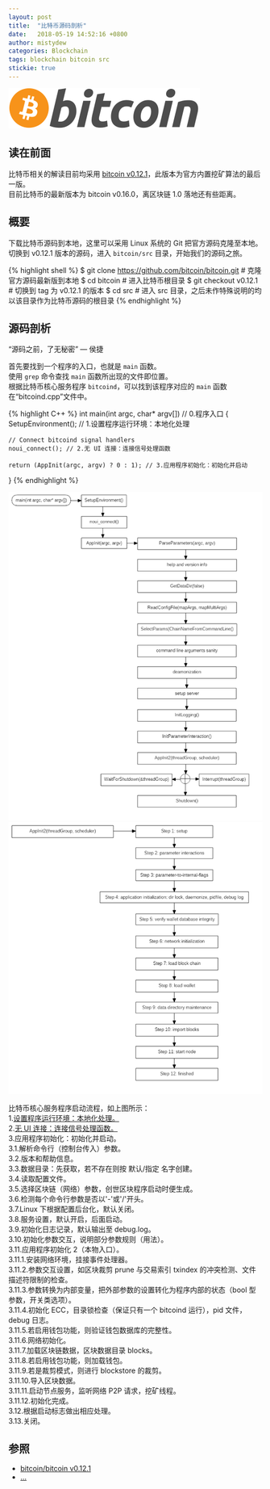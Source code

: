 ```yaml
---
layout: post
title:  "比特币源码剖析"
date:   2018-05-19 14:52:16 +0800
author: mistydew
categories: Blockchain
tags: blockchain bitcoin src
stickie: true
---
```

![bitcoin](/images/20180504/bitcoin.svg)

## 读在前面
比特币相关的解读目前均采用 [bitcoin v0.12.1](https://github.com/bitcoin/bitcoin/tree/v0.12.1)，此版本为官方内置挖矿算法的最后一版。<br>
目前比特币的最新版本为 bitcoin v0.16.0，离区块链 1.0 落地还有些距离。

## 概要
下载比特币源码到本地，这里可以采用 Linux 系统的 Git 把官方源码克隆至本地。<br>
切换到 v0.12.1 版本的源码，进入 `bitcoin/src` 目录，开始我们的源码之旅。

{% highlight shell %}
$ git clone https://github.com/bitcoin/bitcoin.git # 克隆官方源码最新版到本地
$ cd bitcoin # 进入比特币根目录
$ git checkout v0.12.1 # 切换到 tag 为 v0.12.1 的版本
$ cd src # 进入 src 目录，之后未作特殊说明的均以该目录作为比特币源码的根目录
{% endhighlight %}

## 源码剖析
“源码之前，了无秘密” — 侯捷<br>

首先要找到一个程序的入口，也就是 `main` 函数。<br>
使用 `grep` 命令查找 `main` 函数所出现的文件即位置。<br>
根据比特币核心服务程序 `bitcoind`，可以找到该程序对应的 `main` 函数在“bitcoind.cpp”文件中。

{% highlight C++ %}
int main(int argc, char* argv[]) // 0.程序入口
{
    SetupEnvironment(); // 1.设置程序运行环境：本地化处理

    // Connect bitcoind signal handlers
    noui_connect(); // 2.无 UI 连接：连接信号处理函数

    return (AppInit(argc, argv) ? 0 : 1); // 3.应用程序初始化：初始化并启动
}
{% endhighlight %}

![](/images/20180519/bitcoindsetup01.png)
![](/images/20180519/bitcoindsetup02.png)

比特币核心服务程序启动流程，如上图所示：<br>
1.[设置程序运行环境：本地化处理。](/2018/05/26/bitcoin-source-anatomy-01#SetupEnvironment-ref)<br>
2.[无 UI 连接：连接信号处理函数。](/2018/05/26/bitcoin-source-anatomy-01#noui_connect-ref)<br>
3.应用程序初始化：初始化并启动。<br>
3.1.解析命令行（控制台传入）参数。<br>
3.2.版本和帮助信息。<br>
3.3.数据目录：先获取，若不存在则按 默认/指定 名字创建。<br>
3.4.读取配置文件。<br>
3.5.选择区块链（网络）参数，创世区块程序启动时便生成。<br>
3.6.检测每个命令行参数是否以'-'或'/'开头。<br>
3.7.Linux 下根据配置后台化，默认关闭。<br>
3.8.服务设置，默认开启，后面启动。<br>
3.9.初始化日志记录，默认输出至 debug.log。<br>
3.10.初始化参数交互，说明部分参数规则（用法）。<br>
3.11.应用程序初始化 2（本物入口）。<br>
3.11.1.安装网络环境，挂接事件处理器。<br>
3.11.2.参数交互设置，如区块裁剪 prune 与交易索引 txindex 的冲突检测、文件描述符限制的检查。<br>
3.11.3.参数转换为内部变量，把外部参数的设置转化为程序内部的状态（bool 型参数，开关类选项）。<br>
3.11.4.初始化 ECC，目录锁检查（保证只有一个 bitcoind 运行），pid 文件，debug 日志。<br>
3.11.5.若启用钱包功能，则验证钱包数据库的完整性。<br>
3.11.6.网络初始化。<br>
3.11.7.加载区块链数据，区块数据目录 blocks。<br>
3.11.8.若启用钱包功能，则加载钱包。<br>
3.11.9.若是裁剪模式，则进行 blockstore 的裁剪。<br>
3.11.10.导入区块数据。<br>
3.11.11.启动节点服务，监听网络 P2P 请求，挖矿线程。<br>
3.11.12.初始化完成。<br>
3.12.根据启动标志做出相应处理。<br>
3.13.关闭。

## 参照
* [bitcoin/bitcoin v0.12.1](https://github.com/bitcoin/bitcoin/tree/v0.12.1)
* [...](https://github.com/mistydew/blockchain)
